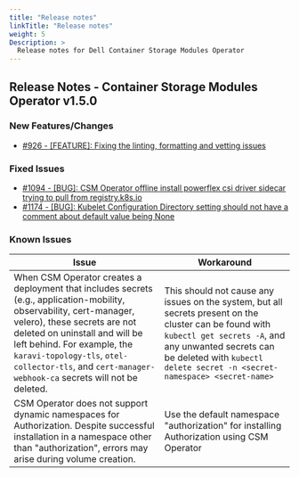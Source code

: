 ```yaml
---
title: "Release notes"
linkTitle: "Release notes"
weight: 5
Description: >
  Release notes for Dell Container Storage Modules Operator
---
```


## Release Notes - Container Storage Modules Operator v1.5.0











### New Features/Changes

- [#926 - [FEATURE]: Fixing the linting, formatting and vetting issues](https://github.com/dell/csm/issues/926)

### Fixed Issues

- [#1094 - [BUG]: CSM Operator offline install powerflex csi driver sidecar trying to pull from registry.k8s.io](https://github.com/dell/csm/issues/1094)
- [#1174 - [BUG]: Kubelet Configuration Directory setting should not have a comment about default value being None](https://github.com/dell/csm/issues/1174)

### Known Issues
| Issue | Workaround |
|-------|------------|
| When CSM Operator creates a deployment that includes secrets (e.g., application-mobility, observability, cert-manager, velero), these secrets are not deleted on uninstall and will be left behind. For example, the `karavi-topology-tls`, `otel-collector-tls`, and `cert-manager-webhook-ca` secrets will not be deleted. | This should not cause any issues on the system, but all secrets present on the cluster can be found with `kubectl get secrets -A`, and any unwanted secrets can be deleted with `kubectl delete secret -n <secret-namespace> <secret-name>`|
| CSM Operator does not support dynamic namespaces for Authorization. Despite successful installation in a namespace other than "authorization", errors may arise during volume creation. | Use the default namespace "authorization" for installing Authorization using CSM Operator|
